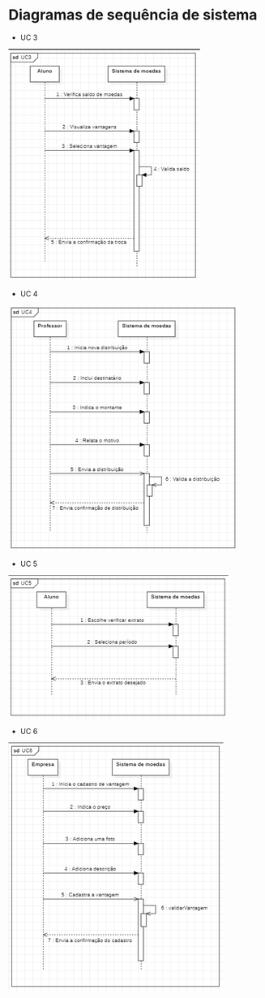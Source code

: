 # Diagramas de sequência de sistema

* UC 3

![](./imagens/diagrama-de-sequenciaSIS-UC3.png)

* UC 4

![](./imagens/diagrama-de-sequenciaSIS-UC4.png)

* UC 5

![](./imagens/diagrama-de-sequenciaSIS-UC5.png)

* UC 6

![](./imagens/diagrama-de-sequenciaSIS-UC6.png)
